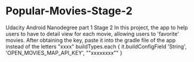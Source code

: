 # Popular-Movies-Stage-2
Udacity Android Nanodegree part 1 Stage 2 In this project, the app to help users to have to detail view for each movie, allowing users to 'favorite' movies.
After obtaining the key, paste it into the gradle file of the app instead of the letters "xxxx"
buildTypes.each { it.buildConfigField 'String', 'OPEN_MOVIES_MAP_API_KEY', ""xxxxxxxx"" }
